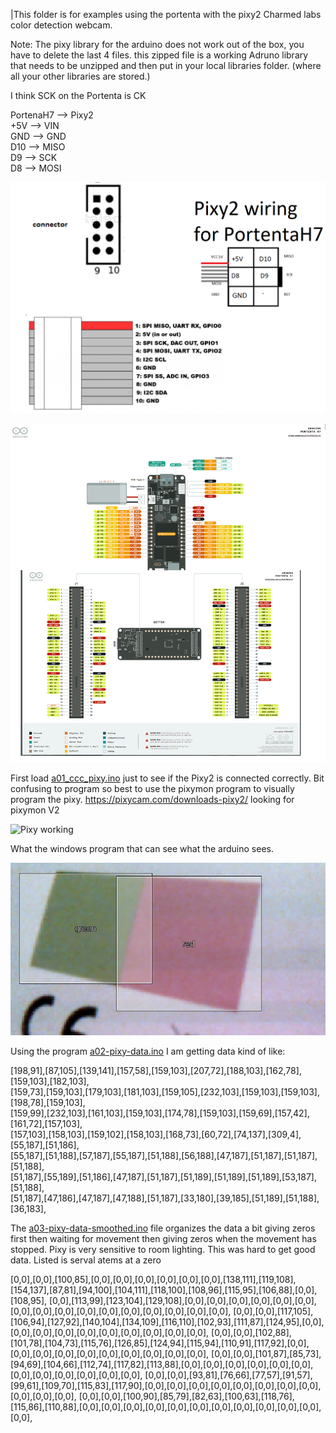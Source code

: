 |This folder is for examples using the portenta with the pixy2 Charmed labs color detection webcam.

Note: The pixy library for the arduino does not work out of the box, you have to delete the last 4 files. this zipped file is a working Adruno library that needs to be unzipped and then put in your local libraries folder. (where all your other libraries are stored.)


I think SCK on the Portenta is CK

PortenaH7 --> Pixy2  
+5V --> VIN     
GND --> GND   
D10 --> MISO   
D9  --> SCK   
D8  --> MOSI   





![wire connectors](../image-video/pixy2-wiring.png)


![PortenaH7 Pinout](../image-video/bothPinout.png)

First load [a01_ccc_pixy.ino](a01_ccc_pixy.ino) just to see if the Pixy2 is connected correctly. Bit confusing to program so best to use the pixymon program to visually program the pixy. https://pixycam.com/downloads-pixy2/ looking for pixymon V2

![Pixy working](../image-video/pixy-combined.jpg)

What the windows program that can see what the arduino sees.

![Pixymon](../image-video/pixymon.png)

Using the program [a02-pixy-data.ino](a02-pixy-data.ino) I am getting data kind of like:

[198,91],[87,105],[139,141],[157,58],[159,103],[207,72],[188,103],[162,78],[159,103],[182,103],  
[159,73],[159,103],[179,103],[181,103],[159,105],[232,103],[159,103],[159,103],[198,78],[159,103],  
[159,99],[232,103],[161,103],[159,103],[174,78],[159,103],[159,69],[157,42],[161,72],[157,103],  
[157,103],[158,103],[159,102],[158,103],[168,73],[60,72],[74,137],[309,4],[55,187],[51,186],  
[55,187],[51,188],[57,187],[55,187],[51,188],[56,188],[47,187],[51,187],[51,187],[51,188],  
[51,187],[55,189],[51,186],[47,187],[51,187],[51,189],[51,189],[51,189],[53,187],[51,188],  
[51,187],[47,186],[47,187],[47,188],[51,187],[33,180],[39,185],[51,189],[51,188],[36,183],  





The [a03-pixy-data-smoothed.ino](a03-pixy-data-smoothed.ino) file organizes the data a bit giving zeros first then waiting for movement then giving zeros when the movement has stopped. Pixy is very sensitive to room lighting. This was hard to get good data. Listed is serval atems at a zero

[0,0],[0,0],[100,85],[0,0],[0,0],[0,0],[0,0],[0,0],[0,0],[138,111],[119,108],[154,137],[87,81],[94,100],[104,111],[118,100],[108,96],[115,95],[106,88],[0,0],[108,95],
[0,0],[113,99],[123,104],[129,108],[0,0],[0,0],[0,0],[0,0],[0,0],[0,0],[0,0],[0,0],[0,0],[0,0],[0,0],[0,0],[0,0],[0,0],[0,0],[0,0],
[0,0],[0,0],[117,105],[106,94],[127,92],[140,104],[134,109],[116,110],[102,93],[111,87],[124,95],[0,0],[0,0],[0,0],[0,0],[0,0],[0,0],[0,0],[0,0],[0,0],[0,0],
[0,0],[0,0],[102,88],[101,78],[104,73],[115,76],[126,85],[124,94],[115,94],[110,91],[117,92],[0,0],[0,0],[0,0],[0,0],[0,0],[0,0],[0,0],[0,0],[0,0],[0,0],
[0,0],[0,0],[101,87],[85,73],[94,69],[104,66],[112,74],[117,82],[113,88],[0,0],[0,0],[0,0],[0,0],[0,0],[0,0],[0,0],[0,0],[0,0],[0,0],[0,0],[0,0],
[0,0],[0,0],[93,81],[76,66],[77,57],[91,57],[99,61],[109,70],[115,83],[117,90],[0,0],[0,0],[0,0],[0,0],[0,0],[0,0],[0,0],[0,0],[0,0],[0,0],[0,0],
[0,0],[0,0],[100,90],[85,79],[82,63],[100,63],[118,76],[115,86],[110,88],[0,0],[0,0],[0,0],[0,0],[0,0],[0,0],[0,0],[0,0],[0,0],[0,0],[0,0],[0,0],




